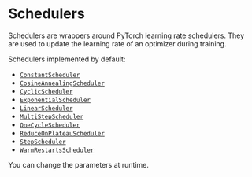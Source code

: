 # Schedulers

Schedulers are wrappers around PyTorch learning rate schedulers.
They are used to update the learning rate of an optimizer during training.

Schedulers implemented by default:

- [`ConstantScheduler`](https://pytorch.org/docs/master/generated/torch.optim.lr_scheduler.ConstantLR.html)
- [`CosineAnnealingScheduler`](https://pytorch.org/docs/master/generated/torch.optim.lr_scheduler.CosineAnnealingLR.html)
- [`CyclicScheduler`](https://pytorch.org/docs/master/generated/torch.optim.lr_scheduler.CyclicLR.html)
- [`ExponentialScheduler`](https://pytorch.org/docs/master/generated/torch.optim.lr_scheduler.ExponentialLR.html)
- [`LinearScheduler`](https://pytorch.org/docs/master/generated/torch.optim.lr_scheduler.LinearLR.html)
- [`MultiStepScheduler`](https://pytorch.org/docs/master/generated/torch.optim.lr_scheduler.MultiStepLR.html)
- [`OneCycleScheduler`](https://pytorch.org/docs/master/generated/torch.optim.lr_scheduler.OneCycleLR.html)
- [`ReduceOnPlateauScheduler`](https://pytorch.org/docs/master/generated/torch.optim.lr_scheduler.ReduceLROnPlateau.html)
- [`StepScheduler`](https://pytorch.org/docs/master/generated/torch.optim.lr_scheduler.StepLR.html)
- [`WarmRestartsScheduler`](https://pytorch.org/docs/master/generated/torch.optim.lr_scheduler.CosineAnnealingWarmRestarts.html)

You can change the parameters at runtime.

